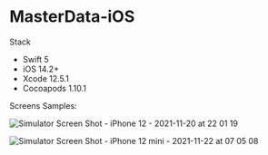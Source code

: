 # MasterData-iOS

Stack

* Swift 5
* iOS 14.2+
* Xcode 12.5.1
* Cocoapods 1.10.1

Screens Samples:

![Simulator Screen Shot - iPhone 12 - 2021-11-20 at 22 01 19](https://user-images.githubusercontent.com/16417174/142745576-4945d839-9239-45a1-b4b9-d91346cf83fd.png)

![Simulator Screen Shot - iPhone 12 mini - 2021-11-22 at 07 05 08](https://user-images.githubusercontent.com/16417174/142842053-b0fe986c-eac5-4383-8521-c899300ea56c.png)
